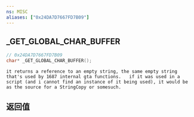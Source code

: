 ```yaml
---
ns: MISC
aliases: ["0x24DA7D7667FD7B09"]
---
```

## _GET_GLOBAL_CHAR_BUFFER

```c
// 0x24DA7D7667FD7B09
char* _GET_GLOBAL_CHAR_BUFFER();
```

```
it returns a reference to an empty string, the same empty string that's used by 1687 internal gta functions.   if it was used in a script (and i cannot find an instance of it being used), it would be as the source for a StringCopy or somesuch.  
```

## 返回值

